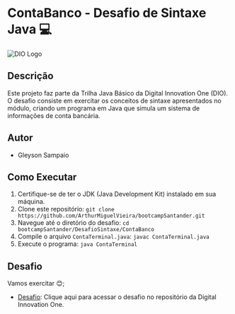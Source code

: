 # ContaBanco - Desafio de Sintaxe Java 💻

![DIO Logo](https://encrypted-tbn0.gstatic.com/images?q=tbn:ANd9GcRjjE0uZuOxkE7aM45I6ImrvkLQJsPnUfuELsRIkxtAkQ&s)

## Descrição
Este projeto faz parte da Trilha Java Básico da Digital Innovation One (DIO). O desafio consiste em exercitar os conceitos de sintaxe apresentados no módulo, criando um programa em Java que simula um sistema de informações de conta bancária.

## Autor
- Gleyson Sampaio

## Como Executar
1. Certifique-se de ter o JDK (Java Development Kit) instalado em sua máquina.
2. Clone este repositório: `git clone https://github.com/ArthurMiguelVieira/bootcampSantander.git`
3. Navegue até o diretório do desafio: `cd bootcampSantander/DesafioSintaxe/ContaBanco`
4. Compile o arquivo `ContaTerminal.java`: `javac ContaTerminal.java`
5. Execute o programa: `java ContaTerminal`

## Desafio
Vamos exercitar 😊;

- [Desafio](https://github.com/digitalinnovationone/trilha-java-basico/tree/main/desafios/sintaxe): Clique aqui para acessar o desafio no repositório da Digital Innovation One.

